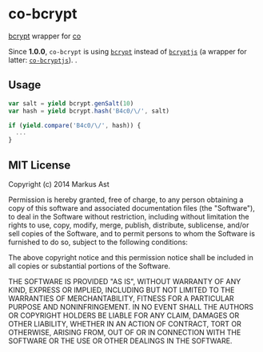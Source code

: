 # co-bcrypt

[bcrypt](https://github.com/ncb000gt/node.bcrypt.js/) wrapper for [co](https://github.com/visionmedia/co)

Since **1.0.0**, `co-bcrypt` is using [`bcrypt`](https://github.com/ncb000gt/node.bcrypt.js/) instead of [`bcryptjs`](https://github.com/dcodeIO/bcrypt.js) (a wrapper for latter: [`co-bcryptjs`](https://github.com/rkusa/co-bcryptjs)).
.

## Usage

```js
var salt = yield bcrypt.genSalt(10)
var hash = yield bcrypt.hash('B4c0/\/', salt)

if (yield.compare('B4c0/\/', hash)) {
  ...
}
```

## MIT License

Copyright (c) 2014 Markus Ast

Permission is hereby granted, free of charge, to any person obtaining a copy of this software and associated documentation files (the "Software"), to deal in the Software without restriction, including without limitation the rights to use, copy, modify, merge, publish, distribute, sublicense, and/or sell copies of the Software, and to permit persons to whom the Software is furnished to do so, subject to the following conditions:

The above copyright notice and this permission notice shall be included in all copies or substantial portions of the Software.

THE SOFTWARE IS PROVIDED "AS IS", WITHOUT WARRANTY OF ANY KIND, EXPRESS OR IMPLIED, INCLUDING BUT NOT LIMITED TO THE WARRANTIES OF MERCHANTABILITY, FITNESS FOR A PARTICULAR PURPOSE AND NONINFRINGEMENT. IN NO EVENT SHALL THE AUTHORS OR COPYRIGHT HOLDERS BE LIABLE FOR ANY CLAIM, DAMAGES OR OTHER LIABILITY, WHETHER IN AN ACTION OF CONTRACT, TORT OR OTHERWISE, ARISING FROM, OUT OF OR IN CONNECTION WITH THE SOFTWARE OR THE USE OR OTHER DEALINGS IN THE SOFTWARE.
